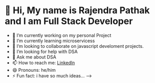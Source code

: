 #  👋 Hi, My name is Rajendra Pathak and I am Full Stack Developer

- 🔭 I’m currently working on my personal Project
- 🌱 I’m currently learning microservicess
- 👯 I’m looking to collaborate on javascript develoment projects.
- 🤔 I’m looking for help with DSA
- 💬 Ask me about DSA
- 📫 How to reach me: [Linkedln](https://www.linkedin.com/in/rajendra-pathak-083131a0/)
- 😄 Pronouns:  he/him
- ⚡ Fun fact: i have so much ideas...
-->
